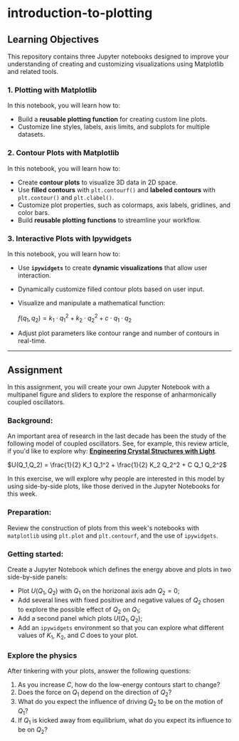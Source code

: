 # introduction-to-plotting

## Learning Objectives

This repository contains three Jupyter notebooks designed to improve your understanding of creating and customizing visualizations using Matplotlib and related tools.

### 1. Plotting with Matplotlib
In this notebook, you will learn how to:
- Build a **reusable plotting function** for creating custom line plots.
- Customize line styles, labels, axis limits, and subplots for multiple datasets.

### 2. Contour Plots with Matplotlib
In this notebook, you will learn how to:
- Create **contour plots** to visualize 3D data in 2D space.
- Use **filled contours** with `plt.contourf()` and **labeled contours** with `plt.contour()` and `plt.clabel()`.
- Customize plot properties, such as colormaps, axis labels, gridlines, and color bars.
- Build **reusable plotting functions** to streamline your workflow.

### 3. Interactive Plots with Ipywidgets
In this notebook, you will learn how to:
- Use **`ipywidgets`** to create **dynamic visualizations** that allow user interaction.
- Dynamically customize filled contour plots based on user input.
- Visualize and manipulate a mathematical function:
  
  $f(q_1, q_2) = k_1 \cdot q_1^2 + k_2 \cdot q_2^2 + c \cdot q_1 \cdot q_2$
  
- Adjust plot parameters like contour range and number of contours in real-time.


---

## Assignment
In this assignment, you will create your own Jupyter Notebook with a multipanel figure and sliders to explore the response of anharmonically coupled oscillators.

### Background:
An important area of research in the last decade has been the study of the following model of coupled oscillators. See, for example, this review article, if you'd like to explore why: [**Engineering Crystal Structures with Light**](https://www.nature.com/articles/s41567-021-01366-1).

$U(Q_1,Q_2) = \frac{1}{2} K_1 Q_1^2 + \frac{1}{2} K_2 Q_2^2 + C Q_1 Q_2^2$

In this exercise, we will explore why people are interested in this model by using side-by-side plots, like those derived in the Jupyter Notebooks for this week.

### Preparation:
Review the construction of plots from this week's notebooks with `matplotlib` using `plt.plot` and `plt.contourf`, and the use of `ipywidgets`.

### Getting started:
Create a Jupyter Notebook which defines the energy above and plots in two side-by-side panels:

- Plot $U(Q_1,Q_2)$ with $Q_1$ on the horizonal axis adn $Q_2=0$;
- Add several lines with fixed positive and negative values of $Q_2$ chosen to explore the possible effect of $Q_2$ on $Q_1$;
- Add a second panel which plots $U(Q_1,Q_2)$;
- Add an `ipywidgets` environment so that you can explore what different values of $K_1$, $K_2$, and $C$ does to your plot.

### Explore the physics
After tinkering with your plots, answer the following questions:

1. As you increase $C$, how do the low-energy contours start to change?
2. Does the force on $Q_1$ depend on the direction of $Q_2$?
3. What do you expect the influence of driving $Q_2$ to be on the motion of $Q_1$?
3. If $Q_1$ is kicked away from equilibrium, what do you expect its influence to be on $Q_2$?

